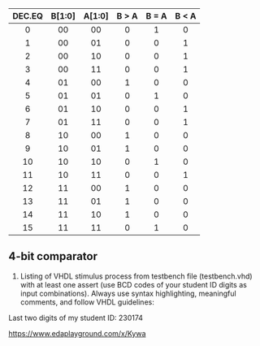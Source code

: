 | **DEC.EQ** | **B[1:0]** | **A[1:0]** | **B > A** | **B = A**	| **B < A** |
| :-: | :-: | :-: | :-: | :-: | :-: |
| 0 | 00 | 00 | 0 | 1 | 0 |
| 1 | 00	| 01 | 0	| 0 | 1 |
| 2 | 00	| 10 | 0	| 0 | 1 |
| 3 | 00	| 11 | 0	| 0 | 1 |
| 4 | 01	| 00 | 1	| 0 | 0 |
| 5 | 01	| 01 | 0	| 1 | 0 |
| 6 | 01	| 10 | 0	| 0 | 1 |
| 7 | 01	| 11 | 0	| 0 | 1 |
| 8 | 10	| 00 | 1	| 0 | 0 |
| 9 | 10	| 01 | 1	| 0 | 0 |
| 10 | 10 | 10	| 0 | 1 | 0 |
| 11 | 10 | 11	| 0 | 0 | 1 |
| 12 | 11 | 00	| 1 | 0 | 0 |
| 13 | 11 | 01	| 1 | 0 | 0 |
| 14 | 11 | 10	| 1 | 0 | 0 |
| 15 | 11 | 11	| 0 | 1 | 0 |

## 4-bit comparator
1. Listing of VHDL stimulus process from testbench file (testbench.vhd) with at least one assert (use BCD codes of your student ID digits as input combinations). Always use syntax highlighting, meaningful comments, and follow VHDL guidelines:

Last two digits of my student ID: 230174


https://www.edaplayground.com/x/Kywa


